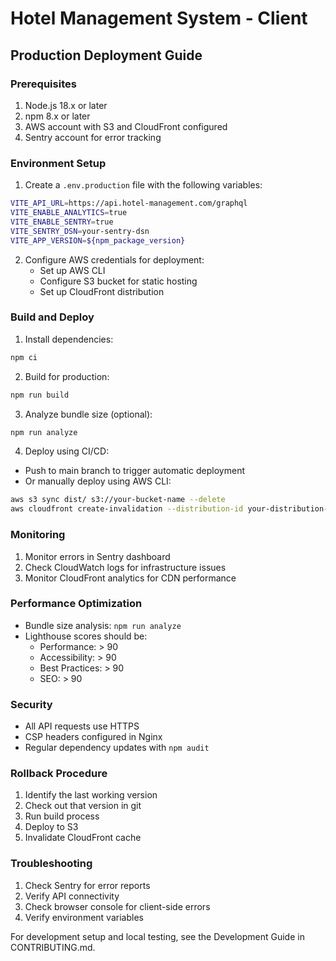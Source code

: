 # Hotel Management System - Client

## Production Deployment Guide

### Prerequisites

1. Node.js 18.x or later
2. npm 8.x or later
3. AWS account with S3 and CloudFront configured
4. Sentry account for error tracking

### Environment Setup

1. Create a `.env.production` file with the following variables:

```bash
VITE_API_URL=https://api.hotel-management.com/graphql
VITE_ENABLE_ANALYTICS=true
VITE_ENABLE_SENTRY=true
VITE_SENTRY_DSN=your-sentry-dsn
VITE_APP_VERSION=${npm_package_version}
```

2. Configure AWS credentials for deployment:
   - Set up AWS CLI
   - Configure S3 bucket for static hosting
   - Set up CloudFront distribution

### Build and Deploy

1. Install dependencies:

```bash
npm ci
```

2. Build for production:

```bash
npm run build
```

3. Analyze bundle size (optional):

```bash
npm run analyze
```

4. Deploy using CI/CD:

- Push to main branch to trigger automatic deployment
- Or manually deploy using AWS CLI:

```bash
aws s3 sync dist/ s3://your-bucket-name --delete
aws cloudfront create-invalidation --distribution-id your-distribution-id --paths "/*"
```

### Monitoring

1. Monitor errors in Sentry dashboard
2. Check CloudWatch logs for infrastructure issues
3. Monitor CloudFront analytics for CDN performance

### Performance Optimization

- Bundle size analysis: `npm run analyze`
- Lighthouse scores should be:
  - Performance: > 90
  - Accessibility: > 90
  - Best Practices: > 90
  - SEO: > 90

### Security

- All API requests use HTTPS
- CSP headers configured in Nginx
- Regular dependency updates with `npm audit`

### Rollback Procedure

1. Identify the last working version
2. Check out that version in git
3. Run build process
4. Deploy to S3
5. Invalidate CloudFront cache

### Troubleshooting

1. Check Sentry for error reports
2. Verify API connectivity
3. Check browser console for client-side errors
4. Verify environment variables

For development setup and local testing, see the Development Guide in CONTRIBUTING.md.

